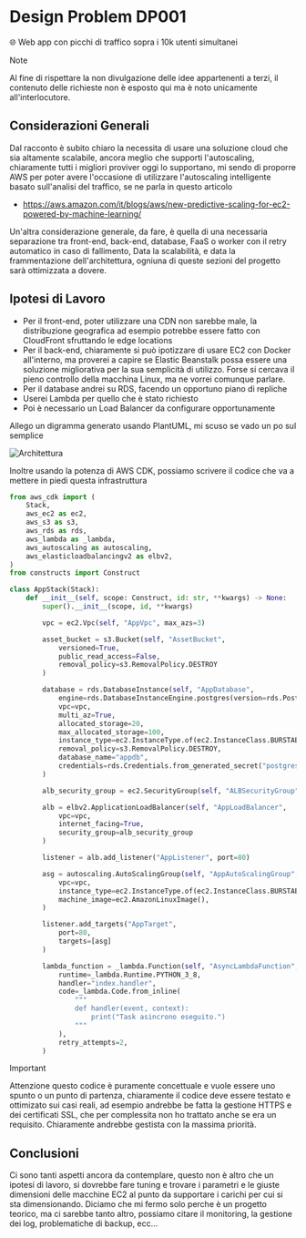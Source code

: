 # Design Problem DP001

🌐 Web app con picchi di traffico sopra i 10k utenti simultanei

> [!NOTE]
> Al fine di rispettare la non divulgazione delle idee appartenenti a terzi, il contenuto delle richieste non è esposto qui ma è noto unicamente all'interlocutore.

## Considerazioni Generali

Dal racconto è subito chiaro la necessita di usare una soluzione cloud che sia altamente scalabile, ancora meglio che supporti l'autoscaling, chiaramente tutti i migliori
proviver oggi lo supportano, mi sendo di proporre AWS per poter avere l'occasione di utilizzare l'autoscaling intelligente basato sull'analisi del traffico, se ne parla in questo articolo

- https://aws.amazon.com/it/blogs/aws/new-predictive-scaling-for-ec2-powered-by-machine-learning/

Un'altra considerazione generale, da fare, è quella di una necessaria separazione tra front-end, back-end, database, FaaS o worker con il retry automatico in caso di fallimento,
Data la scalabilità, e data la frammentazione dell'architettura, ogniuna di queste sezioni del progetto sarà ottimizzata a dovere.

## Ipotesi di Lavoro

- Per il front-end, poter utilizzare una CDN non sarebbe male, la distribuzione geografica ad esempio potrebbe essere fatto con CloudFront sfruttando le edge locations
- Per il back-end, chiaramente si può ipotizzare di usare EC2 con Docker all'interno, ma proverei a capire se Elastic Beanstalk possa essere una soluzione migliorativa per la sua semplicità di utilizzo. Forse si cercava il pieno controllo della macchina Linux, ma ne vorrei comunque parlare.
- Per il database andrei su RDS, facendo un opportuno piano di repliche 
- Userei Lambda per quello che è stato richiesto
- Poi è necessario un Load Balancer da configurare opportunamente

Allego un digramma generato usando PlantUML, mi scuso se vado un po sul semplice

![Architettura](http://www.plantuml.com/plantuml/proxy?cache=no&src=https://raw.githubusercontent.com/francescobianco/design-problems/main/problems/DP001_architettura.iuml)

Inoltre usando la potenza di AWS CDK, possiamo scrivere il codice che va a mettere in piedi questa infrastruttura

```python
from aws_cdk import (
    Stack,
    aws_ec2 as ec2,
    aws_s3 as s3,
    aws_rds as rds,
    aws_lambda as _lambda,
    aws_autoscaling as autoscaling,
    aws_elasticloadbalancingv2 as elbv2,
)
from constructs import Construct

class AppStack(Stack):
    def __init__(self, scope: Construct, id: str, **kwargs) -> None:
        super().__init__(scope, id, **kwargs)

        vpc = ec2.Vpc(self, "AppVpc", max_azs=3)

        asset_bucket = s3.Bucket(self, "AssetBucket",
            versioned=True,
            public_read_access=False,
            removal_policy=s3.RemovalPolicy.DESTROY
        )

        database = rds.DatabaseInstance(self, "AppDatabase",
            engine=rds.DatabaseInstanceEngine.postgres(version=rds.PostgresEngineVersion.VER_13),
            vpc=vpc,
            multi_az=True,
            allocated_storage=20,
            max_allocated_storage=100,
            instance_type=ec2.InstanceType.of(ec2.InstanceClass.BURSTABLE3, ec2.InstanceSize.MICRO),
            removal_policy=s3.RemovalPolicy.DESTROY,
            database_name="appdb",
            credentials=rds.Credentials.from_generated_secret("postgres")
        )

        alb_security_group = ec2.SecurityGroup(self, "ALBSecurityGroup", vpc=vpc)

        alb = elbv2.ApplicationLoadBalancer(self, "AppLoadBalancer",
            vpc=vpc,
            internet_facing=True,
            security_group=alb_security_group
        )

        listener = alb.add_listener("AppListener", port=80)

        asg = autoscaling.AutoScalingGroup(self, "AppAutoScalingGroup",
            vpc=vpc,
            instance_type=ec2.InstanceType.of(ec2.InstanceClass.BURSTABLE2, ec2.InstanceSize.MICRO),
            machine_image=ec2.AmazonLinuxImage(),
        )

        listener.add_targets("AppTarget",
            port=80,
            targets=[asg]
        )

        lambda_function = _lambda.Function(self, "AsyncLambdaFunction",
            runtime=_lambda.Runtime.PYTHON_3_8,
            handler="index.handler",
            code=_lambda.Code.from_inline(
                """
                def handler(event, context):
                    print("Task asincrono eseguito.")
                """
            ),
            retry_attempts=2,
        )
```

> [!IMPORTANT]
> Attenzione questo codice è puramente concettuale e vuole essere uno spunto o un punto di partenza, chiaramente il codice deve essere testato e ottimizato sui casi reali, ad esempio andrebbe be fatta la gestione HTTPS e dei certificati SSL, che per complessita non ho trattato anche se era un requisito. Chiaramente andrebbe gestista con la massima priorità.
 
## Conclusioni

Ci sono tanti aspetti ancora da contemplare, questo non è altro che un ipotesi di lavoro, si dovrebbe fare tuning e trovare i parametri e le giuste dimensioni delle macchine EC2 al punto da supportare i carichi per cui si sta dimensionando. Diciamo che mi fermo solo perche è un progetto teorico, ma ci sarebbe tanto altro, possiamo citare il monitoring, la gestione dei log, problematiche di backup, ecc...

